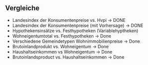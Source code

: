 ## Vergleiche

* Landesindex der Konsumentenpreise vs. Hvpi -> DONE
* Landesindex der Konsumentenpreise (mit Vorhersage) -> DONE
* Hypothekensinsätze vs. Festhypotheken (Variablehyptheken)
* Wohneigentumtotal vs. Festhypotheken -> Done
* Verschiedene Gemeindetypen Wohnimmobilienpreise -> Done
* Brutoinlandprodukt vs. Wohneigentum -> Done
* Haushaltseinkommen vs Wohneigentum -> Done
* Brutoinlandsproduct vs. Haushaltseinkommen -> Done
